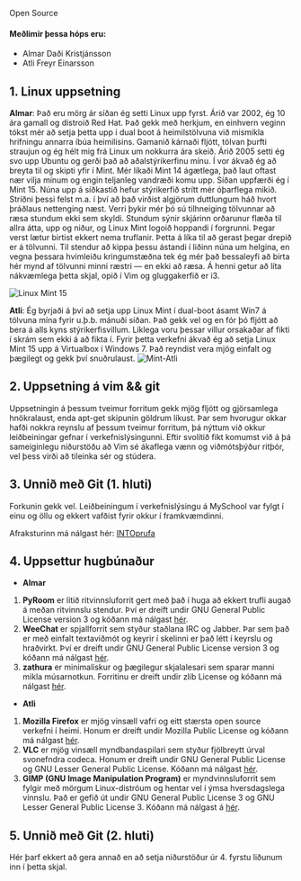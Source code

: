 Open Source

#### Meðlimir þessa hóps eru: ####

 * Almar Daði Kristjánsson
 * Atli Freyr Einarsson

## 1. Linux uppsetning

**Almar**: Það eru mörg ár síðan ég setti Linux upp fyrst. Árið var 2002, ég 10 ára gamall og distroið Red Hat. Það gekk með herkjum, en einhvern veginn tókst mér að setja þetta upp í dual boot á heimilstölvuna við mismikla hrifningu annarra íbúa heimilisins. Gamanið kárnaði fljótt, tölvan þurfti straujun og ég hélt mig frá Linux um nokkurra ára skeið. Árið 2005 setti ég svo upp Ubuntu og gerði það að aðalstýrikerfinu mínu. Í vor ákvað ég að breyta til og skipti yfir í Mint. Mér líkaði Mint 14 ágætlega, það laut oftast nær vilja mínum og engin teljanleg vandræði komu upp. Síðan uppfærði ég í Mint 15. Núna upp á síðkastið hefur stýrikerfið strítt mér óþarflega mikið. Stríðni þessi felst m.a. í því að það virðist algjörum duttlungum háð hvort þráðlaus nettenging næst. Verri þykir mér þó sú tilhneiging tölvunnar að ræsa stundum ekki sem skyldi. Stundum sýnir skjárinn orðarunur flæða til allra átta, upp og niður, og Linux Mint logoið hoppandi í forgrunni. Þegar verst lætur birtist ekkert nema truflanir. Þetta á líka til að gerast þegar drepið er á tölvunni. Til stendur að kippa þessu ástandi í liðinn núna um helgina, en vegna þessara hvimleiðu kringumstæðna tek ég mér það bessaleyfi að birta hér mynd af tölvunni minni ræstri — en ekki að ræsa. Á henni getur að líta nákvæmlega þetta skjal, opið í Vim og gluggakerfið er i3. 

![Linux Mint 15](http://i.imgur.com/eX5Riul.jpg)    

**Atli**: 
Ég byrjaði á því að setja upp Linux Mint í dual-boot ásamt Win7 á tölvuna mína fyrir u.þ.b. mánuði síðan. Það gekk vel og en fór þó fljótt að bera á alls kyns stýrikerfisvillum. Líklega voru þessar villur orsakaðar af fikti í skrám sem ekki á að fikta í. 
Fyrir þetta verkefni ákvað ég að setja Linux Mint 15 upp á Virtualbox í Windows 7. Það reyndist vera mjög einfalt og þægilegt og gekk því snuðrulaust.
![Mint-Atli](http://oi44.tinypic.com/29byizc.jpg)


## 2. Uppsetning á vim && git

Uppsetningin á þessum tveimur forritum gekk mjög fljótt og gjörsamlega hnökralaust, enda apt-get skipunin göldrum líkust. Þar sem hvorugur okkar hafði nokkra reynslu af þessum tveimur forritum, þá nýttum við okkur leiðbeiningar gefnar í verkefnislýsingunni. Eftir svolítið fikt komumst við á þá sameiginlegu niðurstöðu að Vim sé ákaflega vænn og viðmótsþýður ritþór, vel þess virði að tileinka sér og stúdera. 

## 3. Unnið með Git (1. hluti)

Forkunin gekk vel. Leiðbeiningum í verkefnislýsingu á MySchool var fylgt í einu og öllu og ekkert vafðist fyrir okkur í framkvæmdinni.

Afraksturinn má nálgast hér: [INTOprufa](https://github.com/arumaru/INTOPrufa)

## 4. Uppsettur hugbúnaður

 * **Almar**
1. **PyRoom** er lítið ritvinnsluforrit gert með það í huga að ekkert trufli augað á meðan ritvinnslu stendur. Því er dreift undir GNU General Public License version 3 og kóðann má nálgast [hér](https://code.launchpad.net/pyroom).
2. **WeeChat** er spjallforrit sem styður staðlana IRC og Jabber. Þar sem það er með einfalt textaviðmót og keyrir í skelinni er það létt í keyrslu og hraðvirkt. Því er dreift undir GNU General Public License version 3 og kóðann má nálgast [hér](http://weechat.org/dev/roadmap/).
3. **zathura** er minimalískur og þægilegur skjalalesari sem sparar manni mikla músarnotkun. Forritinu er dreift undir zlib License og kóðann má nálgast [hér](http://git.pwmt.org/).

 * **Atli**
1. **Mozilla Firefox** er mjög vinsæll vafri og eitt stærsta open source verkefni í heimi. Honum er dreift undir Mozilla Public License og kóðann má nálgast [hér](http://www.ohloh.net/p/firefox).
2. **VLC** er mjög vinsæll myndbandaspilari sem styður fjölbreytt úrval svonefndra codeca. Honum er dreift undir GNU General Public License og GNU Lesser General Public License. Kóðann má nálgast [hér](http://www.videolan.org/vlc/download-sources.html).
3. **GIMP (GNU Image Manipulation Program)** er myndvinnsluforrit sem fylgir með mörgum Linux-distróum og hentar vel í ýmsa hversdagslega vinnslu. Það er gefið út undir GNU General Public License 3 og GNU Lesser General Public License 3. Kóðann má nálgast á [hér](http://www.gimp.org/source/).

## 5. Unnið með Git (2. hluti)

Hér þarf ekkert að gera annað en að setja niðurstöður úr 4. fyrstu liðunum inn í þetta skjal.
